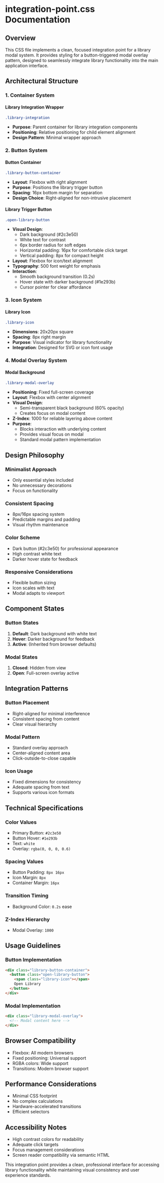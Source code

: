 # integration-point.css Documentation

## Overview
This CSS file implements a clean, focused integration point for a library modal system. It provides styling for a button-triggered modal overlay pattern, designed to seamlessly integrate library functionality into the main application interface.

## Architectural Structure

### 1. Container System

#### Library Integration Wrapper
```css
.library-integration
```
- **Purpose**: Parent container for library integration components
- **Positioning**: Relative positioning for child element alignment
- **Design Pattern**: Minimal wrapper approach

### 2. Button System

#### Button Container
```css
.library-button-container
```
- **Layout**: Flexbox with right alignment
- **Purpose**: Positions the library trigger button
- **Spacing**: 16px bottom margin for separation
- **Design Choice**: Right-aligned for non-intrusive placement

#### Library Trigger Button
```css
.open-library-button
```
- **Visual Design**:
  - Dark background (#2c3e50)
  - White text for contrast
  - 6px border radius for soft edges
  - Horizontal padding: 16px for comfortable click target
  - Vertical padding: 8px for compact height
- **Layout**: Flexbox for icon/text alignment
- **Typography**: 500 font weight for emphasis
- **Interaction**:
  - Smooth background transition (0.2s)
  - Hover state with darker background (#1e293b)
  - Cursor pointer for clear affordance

### 3. Icon System

#### Library Icon
```css
.library-icon
```
- **Dimensions**: 20x20px square
- **Spacing**: 8px right margin
- **Purpose**: Visual indicator for library functionality
- **Integration**: Designed for SVG or icon font usage

### 4. Modal Overlay System

#### Modal Background
```css
.library-modal-overlay
```
- **Positioning**: Fixed full-screen coverage
- **Layout**: Flexbox with center alignment
- **Visual Design**:
  - Semi-transparent black background (60% opacity)
  - Creates focus on modal content
- **Z-Index**: 1000 for reliable layering above content
- **Purpose**: 
  - Blocks interaction with underlying content
  - Provides visual focus on modal
  - Standard modal pattern implementation

## Design Philosophy

### Minimalist Approach
- Only essential styles included
- No unnecessary decorations
- Focus on functionality

### Consistent Spacing
- 8px/16px spacing system
- Predictable margins and padding
- Visual rhythm maintenance

### Color Scheme
- Dark button (#2c3e50) for professional appearance
- High contrast white text
- Darker hover state for feedback

### Responsive Considerations
- Flexible button sizing
- Icon scales with text
- Modal adapts to viewport

## Component States

### Button States
1. **Default**: Dark background with white text
2. **Hover**: Darker background for feedback
3. **Active**: (Inherited from browser defaults)

### Modal States
1. **Closed**: Hidden from view
2. **Open**: Full-screen overlay active

## Integration Patterns

### Button Placement
- Right-aligned for minimal interference
- Consistent spacing from content
- Clear visual hierarchy

### Modal Pattern
- Standard overlay approach
- Center-aligned content area
- Click-outside-to-close capable

### Icon Usage
- Fixed dimensions for consistency
- Adequate spacing from text
- Supports various icon formats

## Technical Specifications

### Color Values
- Primary Button: `#2c3e50`
- Button Hover: `#1e293b`
- Text: `white`
- Overlay: `rgba(0, 0, 0, 0.6)`

### Spacing Values
- Button Padding: `8px 16px`
- Icon Margin: `8px`
- Container Margin: `16px`

### Transition Timing
- Background Color: `0.2s` ease

### Z-Index Hierarchy
- Modal Overlay: `1000`

## Usage Guidelines

### Button Implementation
```html
<div class="library-button-container">
  <button class="open-library-button">
    <span class="library-icon"></span>
    Open Library
  </button>
</div>
```

### Modal Implementation
```html
<div class="library-modal-overlay">
  <!-- Modal content here -->
</div>
```

## Browser Compatibility
- Flexbox: All modern browsers
- Fixed positioning: Universal support
- RGBA colors: Wide support
- Transitions: Modern browser support

## Performance Considerations
- Minimal CSS footprint
- No complex calculations
- Hardware-accelerated transitions
- Efficient selectors

## Accessibility Notes
- High contrast colors for readability
- Adequate click targets
- Focus management considerations
- Screen reader compatibility via semantic HTML

This integration point provides a clean, professional interface for accessing library functionality while maintaining visual consistency and user experience standards.